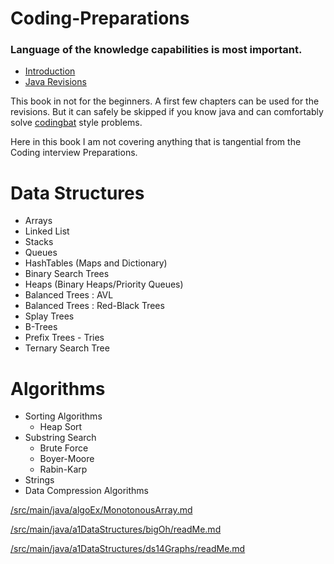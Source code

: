 # Coding-Preparations

### Language of the knowledge capabilities is most important.

* [Introduction](README.md)
* [Java Revisions](http://nitinkc.github.io/static/java_revisions/)

This book in not for the beginners. 
A first few chapters can be used for the revisions. 
But it can safely be skipped if you know java and can comfortably 
solve [codingbat](http://codingbat.com/java) style problems.

Here in this book I am not covering anything that is tangential from the Coding interview Preparations.

# Data Structures
  - Arrays
  - Linked List
  - Stacks
  - Queues
  - HashTables (Maps and Dictionary)
  - Binary Search Trees
  - Heaps (Binary Heaps/Priority Queues)
  - Balanced Trees : AVL
  - Balanced Trees : Red-Black Trees
  - Splay Trees
  - B-Trees
  - Prefix Trees - Tries
  - Ternary Search Tree 

# Algorithms
  - Sorting Algorithms
       - Heap Sort
  - Substring Search
    - Brute Force
    - Boyer-Moore
    - Rabin-Karp
  - Strings
  - Data Compression Algorithms


[/src/main/java/algoEx/MonotonousArray.md](/src/main/java/algoEx/MonotonousArray.md)

[/src/main/java/a1DataStructures/bigOh/readMe.md](/src/main/java/a1DataStructures/bigOh/readMe.md)

[/src/main/java/a1DataStructures/ds14Graphs/readMe.md](/src/main/java/a1DataStructures/ds14Graphs/readMe.md)
